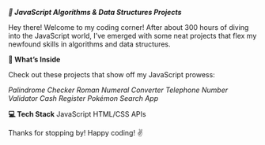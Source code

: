 _**🚀 JavaScript Algorithms & Data Structures Projects**_


Hey there! 
Welcome to my coding corner! 
After about 300 hours of diving into the JavaScript world, I’ve emerged with some neat projects that flex my newfound skills in algorithms and data structures.

**🌟 What’s Inside**

Check out these projects that show off my JavaScript prowess:

_Palindrome Checker
Roman Numeral Converter
Telephone Number Validator
Cash Register
Pokémon Search App_


**💻 Tech Stack**
JavaScript
HTML/CSS
APIs

Thanks for stopping by! Happy coding! ✌️
